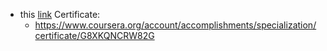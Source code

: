 * this [link](https://www.coursera.org/account/accomplishments/specialization/certificate/G8XKQNCRW82G) Certificate:
	* https://www.coursera.org/account/accomplishments/specialization/certificate/G8XKQNCRW82G